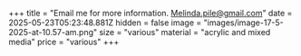 +++
title = "Email me for more information. Melinda.pile@gmail.com"
date = 2025-05-23T05:23:48.881Z
hidden = false
image = "images/image-17-5-2025-at-10.57-am.png"
size = "various"
material = "acrylic and mixed media"
price = "various"
+++
